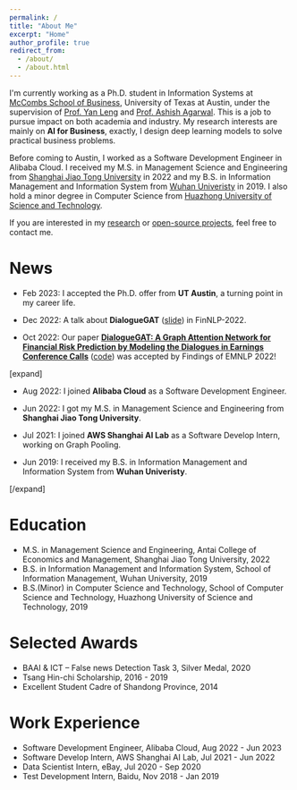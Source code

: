 ```yaml
---
permalink: /
title: "About Me"
excerpt: "Home"
author_profile: true
redirect_from: 
  - /about/
  - /about.html
---
```


I'm currently working as a Ph.D. student in Information Systems at [McCombs School of Business](https://www.mccombs.utexas.edu/), University of Texas at Austin, under the supervision of [Prof. Yan Leng](https://yleng.github.io/www/) and [Prof. Ashish Agarwal](https://sites.google.com/site/ashish1site#h.rmjecyvml6f1). This is a job to pursue impact on both academia and industry. My research interests are mainly on **AI for Business**, exactly, I design deep learning models to solve practical business problems.

Before coming to Austin, I worked as a Software Development Engineer in Alibaba Cloud. I received my M.S. in Management Science and Engineering from [Shanghai Jiao Tong University](https://www.sjtu.edu.cn/) in 2022 and my B.S. in Information Management and Information System from [Wuhan Univeristy](https://www.whu.edu.cn/) in 2019. I also hold a minor degree in Computer Science from [Huazhong University of Science and Technology](https://www.hust.edu.cn/).

If you are interested in my [research](https://sangyx.com/publications/) or [open-source projects](https://sangyx.com/projects/), feel free to contact me.

# News

- Feb 2023: I accepted the Ph.D. offer from **UT Austin**, a turning point in my career life.

- Dec 2022: A talk about **DialogueGAT** ([slide](../files/slide/DialogueGAT-FinNLP-2022.pdf)) in FinNLP-2022.

- Oct 2022: Our paper [**DialogueGAT: A Graph Attention Network for Financial Risk Prediction by Modeling the Dialogues in Earnings Conference Calls**](https://aclanthology.org/2022.findings-emnlp.117/) ([code](https://github.com/sangyx/DialogueGAT)) was accepted by Findings of EMNLP 2022!

[expand]

- Aug 2022: I joined **Alibaba Cloud** as a Software Development Engineer.

- Jun 2022: I got my M.S. in Management Science and Engineering from **Shanghai Jiao Tong University**.

- Jul 2021: I joined **AWS Shanghai AI Lab** as a Software Develop Intern, working on Graph Pooling.

- Jun 2019: I received my B.S. in Information Management and Information System from **Wuhan Univeristy**.

[/expand]

# Education

- M.S. in Management Science and Engineering, Antai College of Economics and Management, Shanghai Jiao Tong University, 2022
- B.S. in Information Management and Information System, School of Information Management, Wuhan University, 2019
- B.S.(Minor) in Computer Science and Technology, School of Computer Science and Technology, Huazhong University of Science and Technology, 2019

# Selected Awards

- BAAI & ICT – False news Detection Task 3, Silver Medal, 2020
- Tsang Hin-chi Scholarship, 2016 - 2019
- Excellent Student Cadre of Shandong Province, 2014

# Work Experience

- Software Development Engineer, Alibaba Cloud, Aug 2022 - Jun 2023
- Software Develop Intern, AWS Shanghai AI Lab, Jul 2021 - Jun 2022 
- Data Scientist Intern, eBay, Jul 2020 - Sep 2020
- Test Development Intern, Baidu, Nov 2018 - Jan 2019
